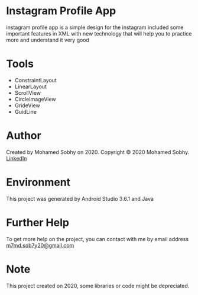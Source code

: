 # Instagram Profile App

instagram profile app is a simple design for the instagram included some important features in XML with new technology
that will help you to practice more and understand it very good

# Tools

- ConstraintLayout
- LinearLayout
- ScrollView
- CircleImageView
- GrideView
- GuidLine

# Author

Created by Mohamed Sobhy on 2020. Copyright © 2020 Mohamed Sobhy. [LinkedIn](https://www.linkedin.com/in/mohamed-sobhy-040958181/)

# Environment

This project was generated by Android Studio 3.6.1 and Java 

# Further Help

To get more help on the project, you can contact with me by email address m7md.sob7y20@gmail.com

# Note

This project created on 2020, some libraries or code might be depreciated.
